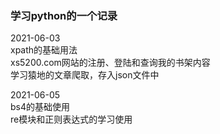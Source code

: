 ### 学习python的一个记录
2021-06-03  
xpath的基础用法  
xs5200.com网站的注册、登陆和查询我的书架内容  
学习猿地的文章爬取，存入json文件中  

2021-06-05  
bs4的基础使用  
re模块和正则表达式的学习使用  
